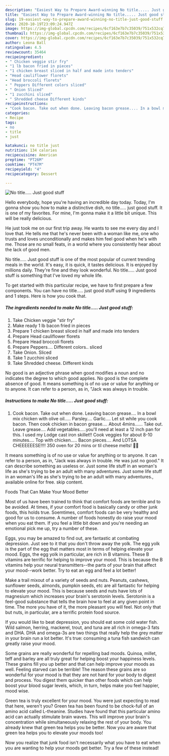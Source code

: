 ```yaml
---
description: "Easiest Way to Prepare Award-winning No title..... Just good stuff"
title: "Easiest Way to Prepare Award-winning No title..... Just good stuff"
slug: 19-easiest-way-to-prepare-award-winning-no-title-just-good-stuff
date: 2020-10-19T23:09:24.947Z
image: https://img-global.cpcdn.com/recipes/6cf163e7b7c35039/751x532cq70/no-title-just-good-stuff-recipe-main-photo.jpg
thumbnail: https://img-global.cpcdn.com/recipes/6cf163e7b7c35039/751x532cq70/no-title-just-good-stuff-recipe-main-photo.jpg
cover: https://img-global.cpcdn.com/recipes/6cf163e7b7c35039/751x532cq70/no-title-just-good-stuff-recipe-main-photo.jpg
author: Leona Ball
ratingvalue: 4.5
reviewcount: 35464
recipeingredient:
- " Chicken veggie stir fry"
- "1 lb bacon fried in pieces"
- "1 chicken breast sliced in half and made into tenders"
- "Head cauliflower florets"
- "Head broccoli florets"
- " Peppers Different colors sliced"
- " Onion Sliced"
- "1 zucchini sliced"
- " Shredded cheese Different kinds"
recipeinstructions:
- "Cook bacon. Take out when done. Leaving bacon grease.... In a bowl mix chicken with olive oil..... Parsley.... Garlic.... Let sit while you cook bacon. Then cook chicken in bacon grease.... About 4mins...... Take out. Leave grease.... Add vegetables.....you&#39;ll need at least a 12 inch pan for this. I used my Lodge cast iron skillet!! Cook veggies for about 8-10 minutes.... Top with chicken..... Bacon pieces.... And LOTSA CHEEEEEESE!!!! 350 oven for 20 mins or til cheese melts! 🥰🥰"
categories:
- Recipe
tags:
- no
- title
- just

katakunci: no title just 
nutrition: 134 calories
recipecuisine: American
preptime: "PT26M"
cooktime: "PT47M"
recipeyield: "4"
recipecategory: Dessert

---
```



![No title..... Just good stuff](https://img-global.cpcdn.com/recipes/6cf163e7b7c35039/751x532cq70/no-title-just-good-stuff-recipe-main-photo.jpg)

Hello everybody, hope you're having an incredible day today. Today, I'm gonna show you how to make a distinctive dish, no title..... just good stuff. It is one of my favorites. For mine, I'm gonna make it a little bit unique. This will be really delicious.

He just took me on our first trip away. He wants to see me every day and I love that. He tells me that he&#39;s never been with a woman like me, one who trusts and loves unconditionally and makes him feel good when he&#39;s with me. Those are no small feats, in a world where you consistently hear about the lack of good men.

No title..... Just good stuff is one of the most popular of current trending meals in the world. It's easy, it is quick, it tastes delicious. It is enjoyed by millions daily. They're fine and they look wonderful. No title..... Just good stuff is something that I've loved my whole life.


To get started with this particular recipe, we have to first prepare a few components. You can have no title..... just good stuff using 9 ingredients and 1 steps. Here is how you cook that.

<!--inarticleads1-->

##### The ingredients needed to make No title..... Just good stuff:

1. Take  Chicken veggie &#34;stir fry&#34;
1. Make ready 1 lb bacon fried in pieces
1. Prepare 1 chicken breast sliced in half and made into tenders
1. Prepare Head cauliflower florets
1. Prepare Head broccoli florets
1. Prepare  Peppers.... Different colors.. sliced
1. Take  Onion. Sliced
1. Take 1 zucchini sliced
1. Take  Shredded cheese. Different kinds


No good is an adjective phrase when good modifies a noun and no indicates the degree to which good applies. No good is the complete absence of good. It means something is of no use or value for anything or to anyone. It can refer to a person, as in, &#34;Jack was always in trouble. 

<!--inarticleads2-->

##### Instructions to make No title..... Just good stuff:

1. Cook bacon. Take out when done. Leaving bacon grease.... In a bowl mix chicken with olive oil..... Parsley.... Garlic.... Let sit while you cook bacon. Then cook chicken in bacon grease.... About 4mins...... Take out. Leave grease.... Add vegetables.....you&#39;ll need at least a 12 inch pan for this. I used my Lodge cast iron skillet!! Cook veggies for about 8-10 minutes.... Top with chicken..... Bacon pieces.... And LOTSA CHEEEEEESE!!!! 350 oven for 20 mins or til cheese melts! 🥰🥰


It means something is of no use or value for anything or to anyone. It can refer to a person, as in, &#34;Jack was always in trouble. He was just no good.&#34; It can describe something as useless or. Just some life stuff in an woman&#39;s life as she&#39;s trying to be an adult with many adventures. Just some life stuff in an woman&#39;s life as she&#39;s trying to be an adult with many adventures., available online for free. skip content. 

Foods That Can Make Your Mood Better


Most of us have been trained to think that comfort foods are terrible and to be avoided. At times, if your comfort food is basically candy or other junk foods, this holds true. Soemtimes, comfort foods can be very healthy and good for us to consume. A number of foods honestly do raise your mood when you eat them. If you feel a little bit down and you're needing an emotional pick me up, try a number of these.

Eggs, you may be amazed to find out, are fantastic at combating depression. Just see to it that you don't throw away the yolk. The egg yolk is the part of the egg that matters most in terms of helping elevate your mood. Eggs, the egg yolk in particular, are rich in B vitamins. These B vitamins are terrific for helping to improve your mood. This is because the B vitamins help your neural transmitters--the parts of your brain that affect your mood--work better. Try to eat an egg and feel a lot better!

Make a trail mixout of a variety of seeds and nuts. Peanuts, cashews, sunflower seeds, almonds, pumpkin seeds, etc are all fantastic for helping to elevate your mood. This is because seeds and nuts have lots of magnesium which increases your brain's serotonin levels. Serotonin is a feel-good substance that tells the brain how to feel at any given point in time. The more you have of it, the more pleasant you will feel. Not only that but nuts, in particular, are a terrific protein food source.

If you would like to beat depression, you should eat some cold water fish. Wild salmon, herring, mackerel, trout, and tuna are all rich in omega-3 fats and DHA. DHA and omega-3s are two things that really help the grey matter in your brain run a lot better. It's true: consuming a tuna fish sandwich can greatly raise your mood. 

Some grains are really wonderful for repelling bad moods. Quinoa, millet, teff and barley are all truly great for helping boost your happiness levels. These grains fill you up better and that can help improve your moods as well. Feeling starved can be terrible! The reason these grains are so wonderful for your mood is that they are not hard for your body to digest and process. You digest them quicker than other foods which can help boost your blood sugar levels, which, in turn, helps make you feel happier, mood wise.

Green tea is truly excellent for your mood. You were just expecting to read that here, weren't you? Green tea has been found to be chock-full of an amino acid called L-theanine. Studies have found that this particular amino acid can actually stimulate brain waves. This will improve your brain's concentration while simultaneously relaxing the rest of your body. You already knew that green tea helps you be better. Now you are aware that green tea helps you to elevate your moods too!

Now you realize that junk food isn't necessarily what you have to eat when you are wanting to help your moods get better. Try a few of these instead!

